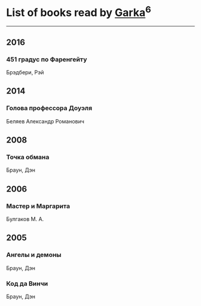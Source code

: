 # List of books read by [Garka](https://plus.google.com/u/0/115753719718250012620/)<sup>6</sup>
---

## 2016

### 451 градус по Фаренгейту
Брэдбери, Рэй



## 2014

### Голова профессора Доуэля
Беляев Александр Романович



## 2008

### Точка обмана
Браун, Дэн



## 2006

### Мастер и Маргарита
Булгаков М. А.



## 2005

### Ангелы и демоны
Браун, Дэн


### Код да Винчи
Браун, Дэн



